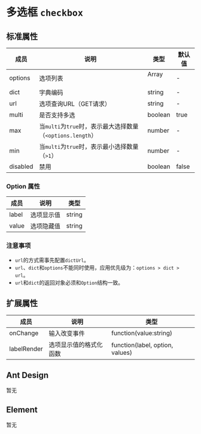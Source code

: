# 多选框 `checkbox`

## 标准属性

| 成员 | 说明 | 类型 | 默认值 |
| --- | --- | --- | --- |
| options | 选项列表 | Array<Option> | - |
| dict| 字典编码 | string | - |
| url | 选项查询URL（GET请求） | string | - |
| multi | 是否支持多选 | boolean | true |
| max | 当`multi`为`true`时，表示最大选择数量（`<options.length`） | number | - |
| min | 当`multi`为`true`时，表示最小选择数量（`>1`） | number | - |
| disabled | 禁用 | boolean | false |

### Option 属性

| 成员 | 说明 | 类型 |
| --- | --- | --- |
| label | 选项显示值 | string |
| value | 选项隐藏值 | string |

### 注意事项

- `url`的方式需事先配置`dictUrl`。
- `url`、`dict`和`options`不能同时使用，应用优先级为：`options > dict > url`。
- `url`和`dict`的返回对象必须和`Option`结构一致。

## 扩展属性

| 成员 | 说明 | 类型 |
| --- | --- | --- |
| onChange | 输入改变事件 | function(value:string) |
| labelRender | 选项显示值的格式化函数 | function(label, option, values) |

## Ant Design

暂无

## Element

暂无